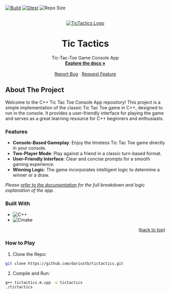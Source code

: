 <!-- PROJECT SHIELDS -->
[![Build][build]][build-url]
[![Gtest][gtest]][gtest-url]
![Repo Size][repo-size]

<!-- PROJECT LOGO -->
<br />
<div align="center" id="readme-top">
  <a href="https://github.com/dariustb/tictactics">
    <img src="https://cdn2.picryl.com/thumbnail/2021/02/21/tic-tac-toe-psf-605568-200.png" alt="TicTactics Logo">
  </a>

  <h1 align="center">Tic Tactics</h1>

  <p align="center">
    Tic-Tac-Toe Game Console App
    <br />
    <a href="https://dariustb.github.io/TicTactics/"><strong>Explore the docs »</strong></a>
    <br />
    <br />
    <a href="https://github.com/dariustb/TicTactics/issues">Report Bug</a>
    ·
    <a href="https://github.com/dariustb/TicTactics/issues">Request Feature</a>
  </p>
</div>

<!-- ABOUT THE PROJECT -->
## About The Project
Welcome to the C++ Tic Tac Toe Console App repository! This project is a simple implementation of the classic Tic Tac Toe game in C++, designed to run in the console. It provides a user-friendly interface for playing the game and serves as a great learning resource for C++ beginners and enthusiasts.

### Features
* **Console-Based Gameplay**: Enjoy the timeless Tic Tac Toe game directly in your console.
* **Two-Player Mode**: Play against a friend in a classic turn-based format.
* **User-Friendly Interface**: Clear and concise prompts for a smooth gaming experience.
* **Winning Logic**: The game incorporates intelligent logic to determine a winner or a draw.

_Please [refer to the documentation][docs] for the full breakdown and logic explanation of the app._

### Built With
* ![C++][cpp.io]
* ![Cmake][cmake.io]
<p align="right">(<a href="#readme-top">back to top</a>)</p>

### How to Play
1. Clone the Repo:
```sh
git clone https://github.com/dariustb/tictactics.git
```
2. Compile and Run:
```sh
g++ tictactics.m.cpp -o tictactics
./tictactics
```

<!-- MARKDOWN LINKS & IMAGES -->
<!-- https://www.markdownguide.org/basic-syntax/#reference-style-links -->

[app]:  #
[docs]: https://dariustb.github.io/TicTactics/

<!-- Featured images -->
[product-screenshot]:   #

<!-- CI Test badges -->
[build]:        https://github.com/dariustb/TicTactics/actions/workflows/build.yml/badge.svg
[gtest]:        https://github.com/dariustb/TicTactics/actions/workflows/gtest.yml/badge.svg

[build-url]:    https://github.com/dariustb/TicTactics/actions/workflows/build.yml
[gtest-url]:    https://github.com/dariustb/TicTactics/actions/workflows/gtest.yml

<!-- Markdown Badges -->
[cpp.io]:       https://img.shields.io/badge/c++-%2300599C.svg?style=for-the-badge&logo=c%2B%2B&logoColor=white
[cmake.io]:     https://img.shields.io/badge/CMake-%23008FBA.svg?style=for-the-badge&logo=cmake&logoColor=white
[repo-size]:    https://img.shields.io/github/repo-size/dariustb/TicTactics